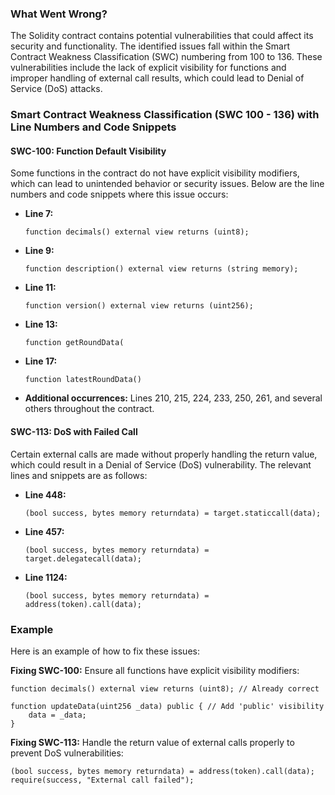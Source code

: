 ### What Went Wrong?
The Solidity contract contains potential vulnerabilities that could affect its security and functionality. The identified issues fall within the Smart Contract Weakness Classification (SWC) numbering from 100 to 136. These vulnerabilities include the lack of explicit visibility for functions and improper handling of external call results, which could lead to Denial of Service (DoS) attacks.

### Smart Contract Weakness Classification (SWC 100 - 136) with Line Numbers and Code Snippets

#### SWC-100: Function Default Visibility
Some functions in the contract do not have explicit visibility modifiers, which can lead to unintended behavior or security issues. Below are the line numbers and code snippets where this issue occurs:

- **Line 7:**
  ```solidity
  function decimals() external view returns (uint8);
  ```

- **Line 9:**
  ```solidity
  function description() external view returns (string memory);
  ```

- **Line 11:**
  ```solidity
  function version() external view returns (uint256);
  ```

- **Line 13:**
  ```solidity
  function getRoundData(
  ```

- **Line 17:**
  ```solidity
  function latestRoundData()
  ```

- **Additional occurrences:** Lines 210, 215, 224, 233, 250, 261, and several others throughout the contract.

#### SWC-113: DoS with Failed Call
Certain external calls are made without properly handling the return value, which could result in a Denial of Service (DoS) vulnerability. The relevant lines and snippets are as follows:

- **Line 448:**
  ```solidity
  (bool success, bytes memory returndata) = target.staticcall(data);
  ```

- **Line 457:**
  ```solidity
  (bool success, bytes memory returndata) = target.delegatecall(data);
  ```

- **Line 1124:**
  ```solidity
  (bool success, bytes memory returndata) = address(token).call(data);
  ```

### Example
Here is an example of how to fix these issues:

**Fixing SWC-100:**
Ensure all functions have explicit visibility modifiers:

```solidity
function decimals() external view returns (uint8); // Already correct

function updateData(uint256 _data) public { // Add 'public' visibility
    data = _data;
}
```

**Fixing SWC-113:**
Handle the return value of external calls properly to prevent DoS vulnerabilities:

```solidity
(bool success, bytes memory returndata) = address(token).call(data);
require(success, "External call failed");
```